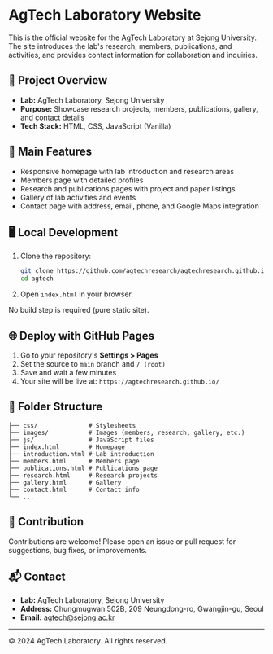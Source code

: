 # AgTech Laboratory Website

This is the official website for the AgTech Laboratory at Sejong University. The site introduces the lab's research, members, publications, and activities, and provides contact information for collaboration and inquiries.

## 🌱 Project Overview
- **Lab:** AgTech Laboratory, Sejong University
- **Purpose:** Showcase research projects, members, publications, gallery, and contact details
- **Tech Stack:** HTML, CSS, JavaScript (Vanilla)

## 🚀 Main Features
- Responsive homepage with lab introduction and research areas
- Members page with detailed profiles
- Research and publications pages with project and paper listings
- Gallery of lab activities and events
- Contact page with address, email, phone, and Google Maps integration

## 🖥️ Local Development
1. Clone the repository:
   ```bash
   git clone https://github.com/agtechresearch/agtechresearch.github.io.git
   cd agtech
   ```
2. Open `index.html` in your browser.

No build step is required (pure static site).

## 🌐 Deploy with GitHub Pages
1. Go to your repository's **Settings > Pages**
2. Set the source to `main` branch and `/ (root)`
3. Save and wait a few minutes
4. Your site will be live at: `https://agtechresearch.github.io/`

## 📁 Folder Structure
```
├── css/              # Stylesheets
├── images/           # Images (members, research, gallery, etc.)
├── js/               # JavaScript files
├── index.html        # Homepage
├── introduction.html # Lab introduction
├── members.html      # Members page
├── publications.html # Publications page
├── research.html     # Research projects
├── gallery.html      # Gallery
├── contact.html      # Contact info
└── ...
```

## 🤝 Contribution
Contributions are welcome! Please open an issue or pull request for suggestions, bug fixes, or improvements.

## 📬 Contact
- **Lab:** AgTech Laboratory, Sejong University
- **Address:** Chungmugwan 502B, 209 Neungdong-ro, Gwangjin-gu, Seoul
- **Email:** agtech@sejong.ac.kr

---

© 2024 AgTech Laboratory. All rights reserved. 